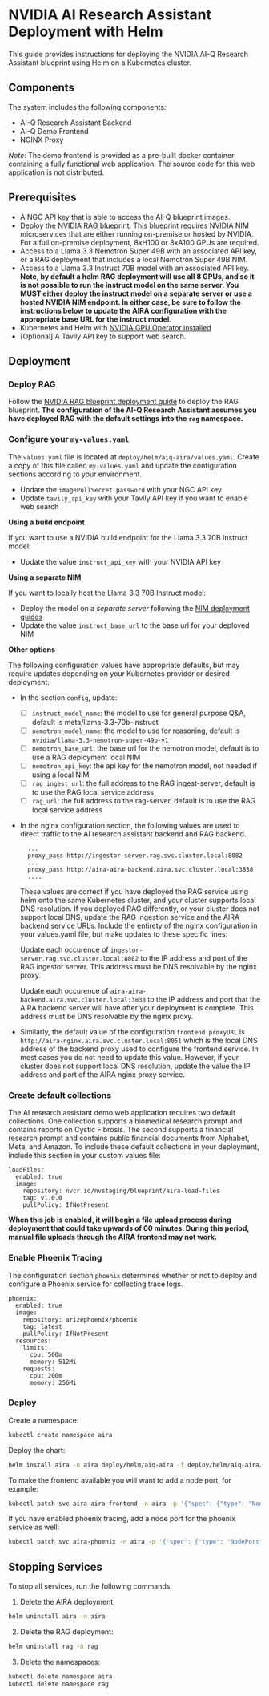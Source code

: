 # NVIDIA AI Research Assistant Deployment with Helm

This guide provides instructions for deploying the NVIDIA AI-Q Research Assistant blueprint using Helm on a Kubernetes cluster.

## Components

The system includes the following components:

- AI-Q Research Assistant Backend
- AI-Q Demo Frontend
- NGINX Proxy

*Note*: The demo frontend is provided as a pre-built docker container containing a fully functional web application. The source code for this web application is not distributed.

## Prerequisites

- A NGC API key that is able to access the AI-Q blueprint images.  
- Deploy the [NVIDIA RAG blueprint](https://github.com/NVIDIA-AI-Blueprints/rag/blob/main/docs/quickstart.md#deploy-with-helm-chart). This blueprint requires NVIDIA NIM microservices that are either running on-premise or hosted by NVIDIA. For a full on-premise deployment, 8xH100 or 8xA100 GPUs are required.  
- Access to a Llama 3.3 Nemotron Super 49B with an associated API key, or a RAG deployment that includes a local Nemotron Super 49B NIM.
- Access to a Llama 3.3 Instruct 70B model with an associated API key. **Note, by default a helm RAG deployment will use all 8 GPUs, and so it is not possible to run the instruct model on the same server. You MUST either deploy the instruct model on a separate server or use a hosted NVIDIA NIM endpoint. In either case, be sure to follow the instructions below to update the AIRA configuration with the appropriate base URL for the instruct model**.  
- Kubernetes and Helm with [NVIDIA GPU Operator installed](https://docs.nvidia.com/datacenter/cloud-native/gpu-operator/latest/getting-started.html#operator-install-guide)
- [Optional] A Tavily API key to support web search.


## Deployment

### Deploy RAG

Follow the [NVIDIA RAG blueprint deployment guide](https://github.com/NVIDIA-AI-Blueprints/rag/blob/main/docs/quickstart.md#deploy-with-helm-chart) to deploy the RAG blueprint. **The configuration of the AI-Q Research Assistant assumes you have deployed RAG with the default settings into the `rag` namespace.**

### Configure your `my-values.yaml`

The `values.yaml` file is located at `deploy/helm/aiq-aira/values.yaml`. Create a copy of this file called `my-values.yaml` and update the configuration sections according to your environment. 

- Update the `imagePullSecret.password` with your NGC API key
- Update `tavily_api_key` with your Tavily API key if you want to enable web search

**Using a build endpoint**

If you want to use a NVIDIA build endpoint for the Llama 3.3 70B Instruct model:

- Update the value `instruct_api_key` with your NVIDIA API key 

**Using a separate NIM**

If you want to locally host the Llama 3.3 70B Instruct model:

- Deploy the model on a *separate server* following the [NIM deployment guides](https://docs.nvidia.com/nim/large-language-models/latest/deployment-guide.html)
- Update the value `instruct_base_url` to the base url for your deployed NIM


**Other options**

The following configuration values have appropriate defaults, but may require updates depending on your Kubernetes provider or desired deployment.

- In the section `config`, update:
  - [ ] `instruct_model_name`: the model to use for general purpose Q&A, default is meta/llama-3.3-70b-instruct
  - [ ] `nemotron_model_name`: the model to use for reasoning, default is `nvidia/llama-3.3-nemotron-super-49b-v1` 
  - [ ] `nemotron_base_url`: the base url for the nemotron model, default is to use a RAG deployment local NIM
  - [ ] `nemotron_api_key`: the api key for the nemotron model, not needed if using a local NIM
  - [ ] `rag_ingest_url`: the full address to the RAG ingest-server, default is to use the RAG local service address 
  - [ ] `rag_url`: the full address to the rag-server,  default is to use the RAG local service address 

- In the nginx configuration section, the following values are used to direct traffic to the AI research assistant backend and RAG backend.

  ```
    ... 
    proxy_pass http://ingestor-server.rag.svc.cluster.local:8082
    ...
    proxy_pass http://aira-aira-backend.aira.svc.cluster.local:3838
    ....
  ```
  
  These values are correct if you have deployed the RAG service using helm onto the same Kubernetes cluster, and your cluster supports local DNS resolution. If you deployed RAG differently, or your cluster does not support local DNS, update the RAG ingestion service and the AIRA backend service URLs. Include the entirety of the nginx configuration in your values.yaml file, but make updates to these specific lines:

  Update each occurence of `ingestor-server.rag.svc.cluster.local:8082` to the IP address and port of the RAG ingestor server. This address must be DNS resolvable by the nginx proxy.

  Update each occurence of `aira-aira-backend.aira.svc.cluster.local:3838` to the IP address and port that the AIRA backend server will have after your deployment is complete. This address must be DNS resolvable by the nginx proxy.


- Similarly, the default value of the configuration `frontend.proxyURL` is `http://aira-nginx.aira.svc.cluster.local:8051` which is the local DNS address of the backend proxy used to configure the frontend service. In most cases you do not need to update this value. However, if your cluster does not support local DNS resolution, update the value the IP address and port of the AIRA nginx proxy service.


### Create default collections

The AI research assistant demo web application requires two default collections. One collection supports a biomedical research prompt and contains reports on Cystic Fibrosis. The second supports a financial research prompt and contains public financial documents from Alphabet, Meta, and Amazon. To include these default collections in your deployment, include this section in your custom values file:


```
loadFiles:
  enabled: true
  image:
    repository: nvcr.io/nvstaging/blueprint/aira-load-files
    tag: v1.0.0
    pullPolicy: IfNotPresent
```

**When this job is enabled, it will begin a file upload process during deployment that could take upwards of 60 minutes. During this period, manual file uploads through the AIRA frontend may not work.**

### Enable Phoenix Tracing

The configuration section `phoenix` determines whether or not to deploy and configure a Phoenix service for collecting trace logs.

```
phoenix:
  enabled: true
  image:
    repository: arizephoenix/phoenix
    tag: latest
    pullPolicy: IfNotPresent
  resources:
    limits:
      cpu: 500m
      memory: 512Mi
    requests:
      cpu: 200m
      memory: 256Mi
```

### Deploy 

Create a namespace:

```bash
kubectl create namespace aira
```

Deploy the chart:

```bash
helm install aira -n aira deploy/helm/aiq-aira -f deploy/helm/aiq-aira/my-values.yaml
```

To make the frontend available you will want to add a node port, for example: 

```bash
kubectl patch svc aira-aira-frontend -n aira -p '{"spec": {"type": "NodePort", "ports": [{"name": "http", "port": 3001, "nodePort": 30001}]}}'
```

If you have enabled phoenix tracing, add a node port for the phoenix service as well:

```bash
kubectl patch svc aira-phoenix -n aira -p '{"spec": {"type": "NodePort", "ports": [{"port": 6006, "nodePort": 30006}]}}
```


## Stopping Services

To stop all services, run the following commands:

1. Delete the AIRA deployment:
```bash
helm uninstall aira -n aira
```

2. Delete the RAG deployment:
```bash
helm uninstall rag -n rag
```

3. Delete the namespaces:
```bash
kubectl delete namespace aira
kubectl delete namespace rag
```
